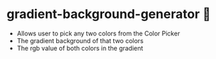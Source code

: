 # gradient-background-generator 🎇

- Allows user to pick any two colors from the Color Picker
- The gradient background of that two colors
- The rgb value of both colors in the gradient
